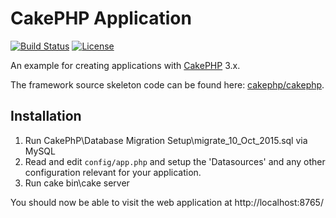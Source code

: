 # CakePHP Application

[![Build Status](https://api.travis-ci.org/cakephp/app.png)](https://travis-ci.org/cakephp/app)
[![License](https://poser.pugx.org/cakephp/app/license.svg)](https://packagist.org/packages/cakephp/app)

An example for creating applications with [CakePHP](http://cakephp.org) 3.x.

The framework source skeleton code can be found here: [cakephp/cakephp](https://github.com/cakephp/cakephp).

## Installation

1. Run CakePhP\Database Migration Setup\migrate_10_Oct_2015.sql via MySQL
2. Read and edit `config/app.php` and setup the 'Datasources' and any other
configuration relevant for your application.
3. Run cake bin\cake server

You should now be able to visit the web application at http://localhost:8765/


